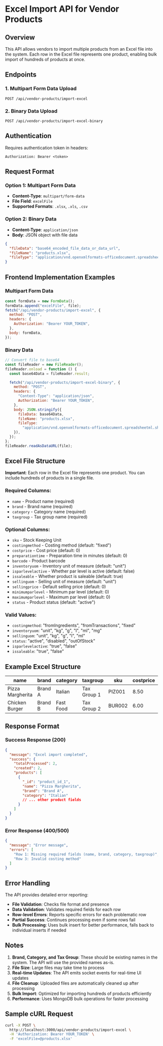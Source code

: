 # Excel Import API for Vendor Products

## Overview

This API allows vendors to import multiple products from an Excel file into the system. Each row in the Excel file represents one product, enabling bulk import of hundreds of products at once.

## Endpoints

### 1. Multipart Form Data Upload

```
POST /api/vendor-products/import-excel
```

### 2. Binary Data Upload

```
POST /api/vendor-products/import-excel-binary
```

## Authentication

Requires authentication token in headers:

```
Authorization: Bearer <token>
```

## Request Format

### Option 1: Multipart Form Data

- **Content-Type**: `multipart/form-data`
- **File Field**: `excelFile`
- **Supported Formats**: `.xlsx`, `.xls`, `.csv`

### Option 2: Binary Data

- **Content-Type**: `application/json`
- **Body**: JSON object with file data

```json
{
  "fileData": "base64_encoded_file_data_or_data_url",
  "fileName": "products.xlsx",
  "fileType": "application/vnd.openxmlformats-officedocument.spreadsheetml.sheet"
}
```

## Frontend Implementation Examples

### Multipart Form Data

```javascript
const formData = new FormData();
formData.append("excelFile", file);
fetch("/api/vendor-products/import-excel", {
  method: "POST",
  headers: {
    Authorization: "Bearer YOUR_TOKEN",
  },
  body: formData,
});
```

### Binary Data

```javascript
// Convert file to base64
const fileReader = new FileReader();
fileReader.onload = function () {
  const base64Data = fileReader.result;

  fetch("/api/vendor-products/import-excel-binary", {
    method: "POST",
    headers: {
      "Content-Type": "application/json",
      Authorization: "Bearer YOUR_TOKEN",
    },
    body: JSON.stringify({
      fileData: base64Data,
      fileName: "products.xlsx",
      fileType:
        "application/vnd.openxmlformats-officedocument.spreadsheetml.sheet",
    }),
  });
};
fileReader.readAsDataURL(file);
```

## Excel File Structure

**Important**: Each row in the Excel file represents one product. You can include hundreds of products in a single file.

### Required Columns:

- `name` - Product name (required)
- `brand` - Brand name (required)
- `category` - Category name (required)
- `taxgroup` - Tax group name (required)

### Optional Columns:

- `sku` - Stock Keeping Unit
- `costingmethod` - Costing method (default: "fixed")
- `costprice` - Cost price (default: 0)
- `preparationtime` - Preparation time in minutes (default: 0)
- `barcode` - Product barcode
- `inventoryuom` - Inventory unit of measure (default: "unit")
- `isparlevelactive` - Whether par level is active (default: false)
- `issaleable` - Whether product is saleable (default: true)
- `sellinguom` - Selling unit of measure (default: "unit")
- `sellingprice` - Default selling price (default: 0)
- `minimumparlevel` - Minimum par level (default: 0)
- `maximumparlevel` - Maximum par level (default: 0)
- `status` - Product status (default: "active")

### Valid Values:

- `costingmethod`: "fromIngredients", "fromTransactions", "fixed"
- `inventoryuom`: "unit", "kg", "g", "l", "ml", "mg"
- `sellinguom`: "unit", "kg", "g", "l", "ml"
- `status`: "active", "disabled", "outOfStock"
- `isparlevelactive`: "true", "false"
- `issaleable`: "true", "false"

## Example Excel Structure

| name             | brand   | category  | taxgroup    | sku    | costprice | sellingprice | status |
| ---------------- | ------- | --------- | ----------- | ------ | --------- | ------------ | ------ |
| Pizza Margherita | Brand A | Italian   | Tax Group 1 | PIZ001 | 8.50      | 15.99        | active |
| Chicken Burger   | Brand B | Fast Food | Tax Group 2 | BUR002 | 6.00      | 12.50        | active |

## Response Format

### Success Response (200)

```json
{
  "message": "Excel import completed",
  "success": {
    "totalProcessed": 2,
    "created": 2,
    "products": [
      {
        "_id": "product_id_1",
        "name": "Pizza Margherita",
        "brand": "Brand A",
        "category": "Italian"
        // ... other product fields
      }
    ]
  }
}
```

### Error Response (400/500)

```json
{
  "message": "Error message",
  "errors": [
    "Row 1: Missing required fields (name, brand, category, taxgroup)",
    "Row 3: Invalid costing method"
  ]
}
```

## Error Handling

The API provides detailed error reporting:

- **File Validation**: Checks file format and presence
- **Data Validation**: Validates required fields for each row
- **Row-level Errors**: Reports specific errors for each problematic row
- **Partial Success**: Continues processing even if some rows fail
- **Bulk Processing**: Uses bulk insert for better performance, falls back to individual inserts if needed

## Notes

1. **Brand, Category, and Tax Group**: These should be existing names in the system. The API will use the provided names as-is.
2. **File Size**: Large files may take time to process
3. **Real-time Updates**: The API emits socket events for real-time UI updates
4. **File Cleanup**: Uploaded files are automatically cleaned up after processing
5. **Bulk Import**: Optimized for importing hundreds of products efficiently
6. **Performance**: Uses MongoDB bulk operations for faster processing

## Sample cURL Request

```bash
curl -X POST \
  http://localhost:3000/api/vendor-products/import-excel \
  -H 'Authorization: Bearer YOUR_TOKEN' \
  -F 'excelFile=@products.xlsx'
```

